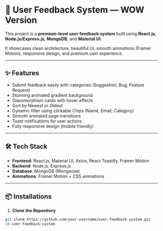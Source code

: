 # 🌟 User Feedback System — WOW Version

This project is a **premium-level user feedback system** built using **React.js**, **Node.js/Express.js**, **MongoDB**, and **Material UI**.

It showcases clean architecture, beautiful UI, smooth animations (Framer Motion), responsive design, and premium user experience.

---

## ✨ Features

- Submit feedback easily with categories (Suggestion, Bug, Feature Request)
- Stunning animated gradient background
- Glassmorphism cards with hover effects
- Sort by Newest or Oldest
- Dynamic filter using clickable Chips (Name, Email, Category)
- Smooth animated page transitions
- Toast notifications for user actions
- Fully responsive design (mobile friendly)

---

## 🛠 Tech Stack

- **Frontend**: React.js, Material UI, Axios, React Toastify, Framer Motion
- **Backend**: Node.js, Express.js
- **Database**: MongoDB (Mongoose)
- **Animations**: Framer Motion + CSS animations

---

## 📦 Installations

1. **Clone the Repository**
```bash
git clone https://github.com/your-username/user-feedback-system.git
cd user-feedback-system
